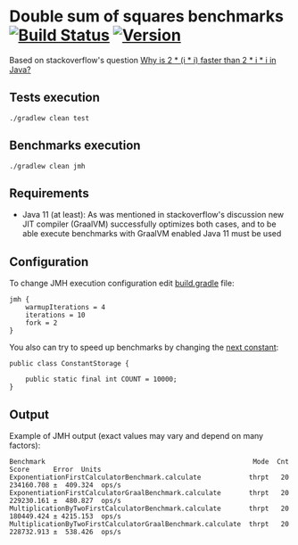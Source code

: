# Double sum of squares benchmarks [![Build Status](https://travis-ci.com/igabaydulin/double-sum-of-squares-jmh.svg?branch=master)](https://travis-ci.com/igabaydulin/double-sum-of-squares-jmh) [![Version](https://img.shields.io/badge/version-0.1-color.svg)](https://github.com/igabaydulin/double-sum-of-squares-jmh/releases/tag/0.1)
Based on stackoverflow's question [Why is 2 * (i * i) faster than 2 * i * i in Java?](https://stackoverflow.com/questions/53452713/why-is-2-i-i-faster-than-2-i-i-in-java)

## Tests execution
```
./gradlew clean test
```

## Benchmarks execution
```
./gradlew clean jmh
```

## Requirements
- Java 11 (at least): As was mentioned in stackoverflow's discussion new JIT compiler (GraalVM) successfully optimizes
both cases, and to be able execute benchmarks with GraalVM enabled Java 11 must be used

## Configuration
To change JMH execution configuration edit [build.gradle](https://github.com/igabaydulin/double-sum-of-squares-jmh/blob/master/build.gradle) file:
```
jmh {
    warmupIterations = 4
    iterations = 10
    fork = 2
}
```

You also can try to speed up benchmarks by changing the [next constant](https://github.com/igabaydulin/double-sum-of-squares-jmh/blob/master/src/jmh/java/com/github/igabaydulin/jmh/samples/math/utils/ConstantStorage.java):
```
public class ConstantStorage {

    public static final int COUNT = 10000;
}
```

## Output
Example of JMH output (exact values may vary and depend on many factors):
```
Benchmark                                                    Mode  Cnt       Score      Error  Units
ExponentiationFirstCalculatorBenchmark.calculate            thrpt   20  234160.708 ±  409.324  ops/s
ExponentiationFirstCalculatorGraalBenchmark.calculate       thrpt   20  229230.161 ±  480.827  ops/s
MultiplicationByTwoFirstCalculatorBenchmark.calculate       thrpt   20  180449.424 ± 4215.153  ops/s
MultiplicationByTwoFirstCalculatorGraalBenchmark.calculate  thrpt   20  228732.913 ±  538.426  ops/s
```
